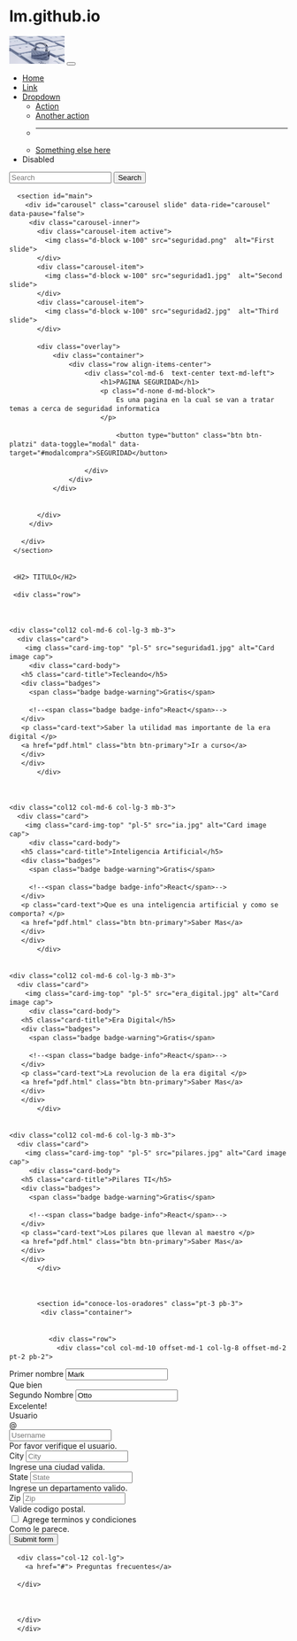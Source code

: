 # lm.github.io
<head>
    <link href="https://cdn.jsdelivr.net/npm/bootstrap@5.3.0-alpha1/dist/css/bootstrap.min.css" rel="stylesheet" integrity="sha384-GLhlTQ8iRABdZLl6O3oVMWSktQOp6b7In1Zl3/Jr59b6EGGoI1aFkw7cmDA6j6gD" crossorigin="anonymous">
    <link rel="stylesheet" href="enlace.css">
</head>

<body>
    <nav class="navbar navbar-expand-lg bg-primary" data-los-theme="dark">
        <div class="container-fluid">
          <a class="navbar-brand" href=#><img src="seguridad4.png" width="100"height="50"></a>
          <button class="navbar-toggler" type="button" data-bs-toggle="collapse" data-bs-target="#navbarSupportedContent" aria-controls="navbarSupportedContent" aria-expanded="false" aria-label="Toggle navigation">
            <span class="navbar-toggler-icon"></span>
          </button>
          <div class="collapse navbar-collapse" id="navbarSupportedContent">
            <ul class="navbar-nav me-auto mb-2 mb-lg-0">
              <li class="nav-item">
                <a class="nav-link active" aria-current="page" href="#">Home</a>
              </li>
              <li class="nav-item">
                <a class="nav-link" href="#">Link</a>
              </li>
              <li class="nav-item dropdown">
                <a class="nav-link dropdown-toggle" href="#" role="button" data-bs-toggle="dropdown" aria-expanded="false">
                  Dropdown
                </a>
                <ul class="dropdown-menu">
                  <li><a class="dropdown-item" href="#">Action</a></li>
                  <li><a class="dropdown-item" href="#">Another action</a></li>
                  <li><hr class="dropdown-divider"></li>
                  <li><a class="dropdown-item" href="#">Something else here</a></li>
                </ul>
              </li>
              <li class="nav-item">
                <a class="nav-link">Disabled</a>
              </li>
            </ul>
            <form class="d-flex" role="search">
              <input class="form-control me-2" type="search" placeholder="Search" aria-label="Search">
              <button class="btn btn-outline-success" type="submit">Search</button>
            </form>
          </div>
        </div>
      </nav>


      <section id="main">
        <div id="carousel" class="carousel slide" data-ride="carousel" data-pause="false">
         <div class="carousel-inner">
           <div class="carousel-item active">
             <img class="d-block w-100" src="seguridad.png"  alt="First slide">
           </div>
           <div class="carousel-item">
             <img class="d-block w-100" src="seguridad1.jpg"  alt="Second slide">
           </div>
           <div class="carousel-item">
             <img class="d-block w-100" src="seguridad2.jpg"  alt="Third slide">
           </div>
           
           <div class="overlay">
               <div class="container">
                   <div class="row align-items-center">
                       <div class="col-md-6  text-center text-md-left">
                           <h1>PAGINA SEGURIDAD</h1>
                           <p class="d-none d-md-block">
                               Es una pagina en la cual se van a tratar temas a cerca de seguridad informatica 
                           </p>
                        
                               <button type="button" class="btn btn-platzi" data-toggle="modal" data-target="#modalcompra">SEGURIDAD</button>
                               
                       </div>
                   </div>
               </div>
               
               
           </div>
         </div>
         
       </div>
     </section>


     <H2> TITULO</H2>

     <div class="row">
     


    <div class="col12 col-md-6 col-lg-3 mb-3">
      <div class="card">
        <img class="card-img-top" "pl-5" src="seguridad1.jpg" alt="Card image cap">
         <div class="card-body">
       <h5 class="card-title">Tecleando</h5>
       <div class="badges">
         <span class="badge badge-warning">Gratis</span>
         
         <!--<span class="badge badge-info">React</span>-->
       </div>
       <p class="card-text">Saber la utilidad mas importante de la era digital </p>
       <a href="pdf.html" class="btn btn-primary">Ir a curso</a>
       </div>
       </div>
           </div>


           
    <div class="col12 col-md-6 col-lg-3 mb-3">
      <div class="card">
        <img class="card-img-top" "pl-5" src="ia.jpg" alt="Card image cap">
         <div class="card-body">
       <h5 class="card-title">Inteligencia Artificial</h5>
       <div class="badges">
         <span class="badge badge-warning">Gratis</span>
         
         <!--<span class="badge badge-info">React</span>-->
       </div>
       <p class="card-text">Que es una inteligencia artificial y como se comporta? </p>
       <a href="pdf.html" class="btn btn-primary">Saber Mas</a>
       </div>
       </div>
           </div>

           
    <div class="col12 col-md-6 col-lg-3 mb-3">
      <div class="card">
        <img class="card-img-top" "pl-5" src="era_digital.jpg" alt="Card image cap">
         <div class="card-body">
       <h5 class="card-title">Era Digital</h5>
       <div class="badges">
         <span class="badge badge-warning">Gratis</span>
         
         <!--<span class="badge badge-info">React</span>-->
       </div>
       <p class="card-text">La revolucion de la era digital </p>
       <a href="pdf.html" class="btn btn-primary">Saber Mas</a>
       </div>
       </div>
           </div>

           
    <div class="col12 col-md-6 col-lg-3 mb-3">
      <div class="card">
        <img class="card-img-top" "pl-5" src="pilares.jpg" alt="Card image cap">
         <div class="card-body">
       <h5 class="card-title">Pilares TI</h5>
       <div class="badges">
         <span class="badge badge-warning">Gratis</span>
         
         <!--<span class="badge badge-info">React</span>-->
       </div>
       <p class="card-text">Los pilares que llevan al maestro </p>
       <a href="pdf.html" class="btn btn-primary">Saber Mas</a>
       </div>
       </div>
           </div>


          
           <section id="conoce-los-oradores" class="pt-3 pb-3">
            <div class="container">


              <div class="row">
                <div class="col col-md-10 offset-md-1 col-lg-8 offset-md-2 pt-2 pb-2">
 <form>
  <div class="form-row">
    <div class col12 col-md-6 col-lg-3 mb-3=>
      <label for="validationServer01">Primer nombre</label>
      <input type="text" class="form-control is-valid" id="validationServer01" placeholder="First name" value="Mark" required>
      <div class="valid-feedback">
        Que bien
      </div>
    </div>
    <div class col12 col-md-6 col-lg-3 mb-3=>
      <label for="validationServer02">Segundo Nombre</label>
      <input type="text" class="form-control is-valid" id="validationServer02" placeholder="Last name" value="Otto" required>
      <div class="valid-feedback">
        Excelente!
      </div>
    </div>
    <div class col12 col-md-6 col-lg-3 mb-3=>
      <label for="validationServerUsername">Usuario</label>
      <div class="input-group">
        <div class="input-group-prepend">
          <span class="input-group-text" id="inputGroupPrepend3">@</span>
        </div>
        <input type="text" class="form-control is-invalid" id="validationServerUsername" placeholder="Username" aria-describedby="inputGroupPrepend3" required>
        <div class="invalid-feedback">
          Por favor verifique el usuario.
        </div>
      </div>
    </div>
  </div>
  <div class="form-row">
    <div class col12 col-md-6 col-lg-3 mb-3=>
      <label for="validationServer03">City</label>
      <input type="text" class="form-control is-invalid" id="validationServer03" placeholder="City" required>
      <div class="invalid-feedback">
        Ingrese una ciudad valida.
      </div>
    </div>
    <div class col12 col-md-6 col-lg-3 mb-3=>
      <label for="validationServer04">State</label>
      <input type="text" class="form-control is-invalid" id="validationServer04" placeholder="State" required>
      <div class="invalid-feedback">
        Ingrese un departamento valido.
      </div>
    </div>
    <div class col12 col-md-6 col-lg-3 mb-3=>
      <label for="validationServer05">Zip</label>
      <input type="text" class="form-control is-invalid" id="validationServer05" placeholder="Zip" required>
      <div class="invalid-feedback">
        Valide codigo postal.
      </div>
    </div>
  </div>
  <div class="form-group">
    <div class="form-check">
      <input class="form-check-input is-invalid" type="checkbox" value="" id="invalidCheck3" required>
      <label class="form-check-label" for="invalidCheck3">
        Agrege terminos y condiciones
      </label>
      <div class="invalid-feedback">
        Como le parece.
      </div>
    </div>
  </div>
  <button class="btn btn-primary" type="submit">Submit form</button>
  
</form>
                </div>
              </div>

</div>
</section>




<footer id="footer" class="pb-4 pt-4">
  <div class="container">
    <div class="row text-center">


      <div class="col-12 col-lg">
        <a href="#"> Preguntas frecuentes</a>
        
      </div>



      </div>
      </div>
</footer>
</body>

